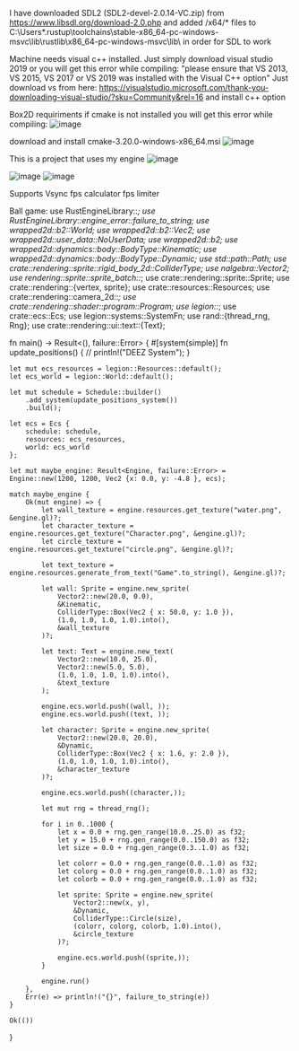 I have downloaded SDL2 (SDL2-devel-2.0.14-VC.zip) from https://www.libsdl.org/download-2.0.php and added /x64/* files to C:\Users\*\.rustup\toolchains\stable-x86_64-pc-windows-msvc\lib\rustlib\x86_64-pc-windows-msvc\lib\ in order for SDL to work

Machine needs visual c++ installed. Just simply download visual studio 2019 or you will get this error while compiling:
"please ensure that VS 2013, VS 2015, VS 2017 or VS 2019 was installed with the Visual C++ option"
Just download vs from here:
https://visualstudio.microsoft.com/thank-you-downloading-visual-studio/?sku=Community&rel=16
and install c++ option

Box2D requiriments
if cmake is not installed you will get this error while compiling:
![image](https://user-images.githubusercontent.com/38985678/112358177-c328fd00-8cd8-11eb-9e83-629307c38f25.png)

download and install cmake-3.20.0-windows-x86_64.msi
![image](https://user-images.githubusercontent.com/38985678/112358303-e489e900-8cd8-11eb-9814-ec333b93d74c.png)


This is a project that uses my engine
![image](https://user-images.githubusercontent.com/38985678/111040399-7a04bd80-843b-11eb-9734-81dddbca835a.png)

![image](https://user-images.githubusercontent.com/38985678/113760946-8a007c00-971f-11eb-8b19-a2eba59a1b96.png)
![image](https://user-images.githubusercontent.com/38985678/111040417-8b4dca00-843b-11eb-895e-96c86b3a62dc.png)

Supports
Vsync
fps calculator
fps limiter

Ball game:
use RustEngineLibrary::*;
use RustEngineLibrary::engine_error::failure_to_string;
use wrapped2d::b2::World;
use wrapped2d::b2::Vec2;
use wrapped2d::user_data::NoUserData;
use wrapped2d::b2;
use wrapped2d::dynamics::body::BodyType::Kinematic;
use wrapped2d::dynamics::body::BodyType::Dynamic;
use std::path::Path;
use crate::rendering::sprite::rigid_body_2d::ColliderType;
use nalgebra::Vector2;
use rendering::sprite::sprite_batch::*;
use crate::rendering::sprite::Sprite;
use crate::rendering::{vertex, sprite};
use crate::resources::Resources;
use crate::rendering::camera_2d::*;
use crate::rendering::shader::program::Program;
use legion::*;
use crate::ecs::Ecs;
use legion::systems::SystemFn;
use rand::{thread_rng, Rng};
use crate::rendering::ui::text::{Text};

fn main() -> Result<(), failure::Error> {
    #[system(simple)]
    fn update_positions() {
        // println!("DEEZ System");
    }

    let mut ecs_resources = legion::Resources::default();
    let ecs_world = legion::World::default();

    let mut schedule = Schedule::builder()
        .add_system(update_positions_system())
        .build();

    let ecs = Ecs {
        schedule: schedule,
        resources: ecs_resources,
        world: ecs_world
    };

    let mut maybe_engine: Result<Engine, failure::Error> = Engine::new(1200, 1200, Vec2 {x: 0.0, y: -4.8 }, ecs);

    match maybe_engine {
        Ok(mut engine) => {
            let wall_texture = engine.resources.get_texture("water.png", &engine.gl)?;
            let character_texture = engine.resources.get_texture("Character.png", &engine.gl)?;
            let circle_texture = engine.resources.get_texture("circle.png", &engine.gl)?;

            let text_texture = engine.resources.generate_from_text("Game".to_string(), &engine.gl)?;

            let wall: Sprite = engine.new_sprite(
                Vector2::new(20.0, 0.0),
                &Kinematic,
                ColliderType::Box(Vec2 { x: 50.0, y: 1.0 }),
                (1.0, 1.0, 1.0, 1.0).into(),
                &wall_texture
            )?;

            let text: Text = engine.new_text(
                Vector2::new(10.0, 25.0),
                Vector2::new(5.0, 5.0),
                (1.0, 1.0, 1.0, 1.0).into(),
                &text_texture
            );

            engine.ecs.world.push((wall, ));
            engine.ecs.world.push((text, ));

            let character: Sprite = engine.new_sprite(
                Vector2::new(20.0, 20.0),
                &Dynamic,
                ColliderType::Box(Vec2 { x: 1.6, y: 2.0 }),
                (1.0, 1.0, 1.0, 1.0).into(),
                &character_texture
            )?;

            engine.ecs.world.push((character,));

            let mut rng = thread_rng();

            for i in 0..1000 {
                let x = 0.0 + rng.gen_range(10.0..25.0) as f32;
                let y = 15.0 + rng.gen_range(0.0..150.0) as f32;
                let size = 0.0 + rng.gen_range(0.3..1.0) as f32;

                let colorr = 0.0 + rng.gen_range(0.0..1.0) as f32;
                let colorg = 0.0 + rng.gen_range(0.0..1.0) as f32;
                let colorb = 0.0 + rng.gen_range(0.0..1.0) as f32;

                let sprite: Sprite = engine.new_sprite(
                    Vector2::new(x, y),
                    &Dynamic,
                    ColliderType::Circle(size),
                    (colorr, colorg, colorb, 1.0).into(),
                    &circle_texture
                )?;

                engine.ecs.world.push((sprite,));
            }

            engine.run()
        },
        Err(e) => println!("{}", failure_to_string(e))
    }

    Ok(())
}

```
